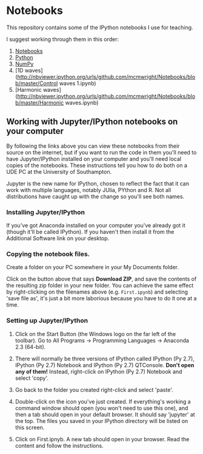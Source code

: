 # Notebooks
This repository contains some of the IPython notebooks I use for teaching.

I suggest working through them in this order:

1. [Notebooks](http://nbviewer.ipython.org/urls/github.com/mcmwright/Notebooks/blob/master/First.ipynb)
2. [Python](http://nbviewer.ipython.org/urls/github.com/mcmwright/Notebooks/blob/master/python.ipynb)
3. [NumPy](http://nbviewer.ipython.org/urls/github.com/mcmwright/Notebooks/blob/master/numpy.ipynb)
4. [1D waves](http://nbviewer.ipython.org/urls/github.com/mcmwright/Notebooks/blob/master/Control waves 1.ipynb)
5. [Harmonic waves](http://nbviewer.ipython.org/urls/github.com/mcmwright/Notebooks/blob/master/Harmonic waves.ipynb)


## Working with Jupyter/IPython notebooks on your computer

By following the links above you can view these notebooks from their source on the internet, but if you want to run the code in them you'll need to have Jupyter/IPython installed on your computer and you'll need local copies of the notebooks. These instructions tell you how to do both on a UDE PC at the University of Southampton.

Jupyter is the new name for IPython, chosen to reflect the fact that it can work with multiple languages, notably JUlia, PYthon and R. Not all distributions have caught up with the change so you'll see both names.

### Installing Jupyter/IPython

If you've got Anaconda installed on your computer you've already got it (though it'll be called IPython). If you haven't then install it from the Additional Software link on your desktop.

### Copying the notebook files.

Create a folder on your PC somewhere in your My Documents folder. 

Click on the button above that says **Download ZIP**, and save the contents of the resulting zip folder in your new folder. You can achieve the same effect by right-clicking on the filenames above (e.g. `First.ipynb`) and selecting 'save file as', it's just a bit more laborious because you have to do it one at a time.

### Setting up Jupyter/IPython

 1.   Click on the Start Button (the Windows logo on the far left of the toolbar). Go to All Programs -> Programming Languages -> Anaconda 2.3 (64-bit).

 2.   There will normally be three versions of IPython called  IPython (Py 2.7), IPython (Py 2.7) Notebook and IPython (Py 2.7) QTConsole. **Don't open any of them!** Instead, right-click on IPython (Py 2.7) Notebook and select 'copy'.

 3. Go back to the folder you created right-click and select 'paste'.

 4. Double-click on the icon you've just created. If everything's working a command window should open (you won't need to use this one), and then a tab should open in your default browser. It should say 'jupyter' at the top. The files you saved in your IPython directory will be listed on this screen.

 5.   Click on First.ipnyb. A new tab should open in your browser. Read the content and follow the instructions.
